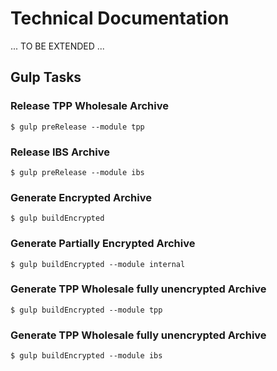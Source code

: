 # Technical Documentation

... TO BE EXTENDED ...

## Gulp Tasks

### Release TPP Wholesale Archive

`$ gulp preRelease --module tpp`

### Release IBS Archive

`$ gulp preRelease --module ibs`

### Generate Encrypted Archive

`$ gulp buildEncrypted`

### Generate Partially Encrypted Archive

`$ gulp buildEncrypted --module internal`

### Generate TPP Wholesale fully unencrypted Archive

`$ gulp buildEncrypted --module tpp`

### Generate TPP Wholesale fully unencrypted Archive

`$ gulp buildEncrypted --module ibs`

